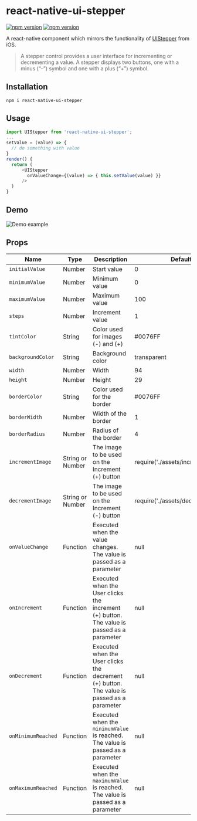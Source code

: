 # react-native-ui-stepper

[![npm version](http://img.shields.io/npm/v/react-native-ui-stepper.svg)](https://www.npmjs.com/package/react-native-ui-stepper)
[![npm version](http://img.shields.io/npm/dm/react-native-ui-stepper.svg)](https://www.npmjs.com/package/react-native-ui-stepper)

A react-native component which mirrors the functionality of [UIStepper](https://developer.apple.com/reference/uikit/uistepper) from iOS.

> A stepper control provides a user interface for incrementing or decrementing a value. A stepper displays two buttons, one with a minus (“–”) symbol and one with a plus (“+”) symbol.

## Installation
`npm i react-native-ui-stepper`

## Usage
```javascript
import UIStepper from 'react-native-ui-stepper';
...
setValue = (value) => {
  // do something with value
}
render() {
  return (
      <UIStepper
        onValueChange={(value) => { this.setValue(value) }}
      />
  )
}
```

## Demo
![Demo example](http://g.recordit.co/ipvGlYfRpa.gif "Demo example")



## Props

| Name              | Type              | Description                                                                                 | Default     |
|-------------------|-------------------|---------------------------------------------------------------------------------------------|-------------|
| `initialValue`    | Number            | Start value                                                                                 | 0           |
| `minimumValue`    | Number            | Minimum value                                                                               | 0           |
| `maximumValue`    | Number            | Maximum value                                                                               | 100         |
| `steps`           | Number            | Increment value                                                                             | 1           |
| `tintColor`       | String            | Color used for images (-) and (+)                                                           | #0076FF     |
| `backgroundColor` | String            | Background color                                                                            | transparent |
| `width`           | Number            | Width                                                                                       | 94          |
| `height`          | Number            | Height                                                                                      | 29          |
| `borderColor`     | String            | Color used for the border                                                                   | #0076FF     |
| `borderWidth`     | Number            | Width of the border                                                                         | 1           |
| `borderRadius`    | Number            | Radius of the border                                                                        | 4           |
| `incrementImage`  | String or Number  | The image to be used on the Increment (+) button                                            | require('./assets/increment.png')           |
| `decrementImage`  | String or Number  | The image to be used on the Increment (-) button                                            | require('./assets/decrement.png')           |
| `onValueChange`   | Function          | Executed when the value changes. The value is passed as a parameter                         | null        |
| `onIncrement`     | Function          | Executed when the User clicks the increment (+) button. The value is passed as a parameter  | null        |
| `onDecrement`     | Function          | Executed when the User clicks the decrement (+) button. The value is passed as a parameter  | null        |
| `onMinimumReached` | Function | Executed when the `minimumValue` is reached. The value is passed as a parameter | null |
| `onMaximumReached` | Function | Executed when the `maximumValue` is reached. The value is passed as a parameter | null |
